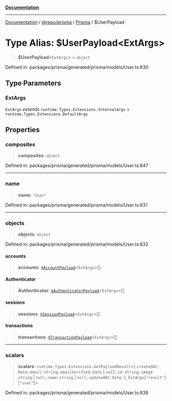 [**Documentation**](../../../../../README.md)

***

[Documentation](../../../../../README.md) / [@repo/prisma](../../../README.md) / [Prisma](../README.md) / $UserPayload

# Type Alias: $UserPayload\<ExtArgs\>

> **$UserPayload**\<`ExtArgs`\> = `object`

Defined in: packages/prisma/generated/prisma/models/User.ts:830

## Type Parameters

### ExtArgs

`ExtArgs` *extends* `runtime.Types.Extensions.InternalArgs` = `runtime.Types.Extensions.DefaultArgs`

## Properties

### composites

> **composites**: `object`

Defined in: packages/prisma/generated/prisma/models/User.ts:847

***

### name

> **name**: `"User"`

Defined in: packages/prisma/generated/prisma/models/User.ts:831

***

### objects

> **objects**: `object`

Defined in: packages/prisma/generated/prisma/models/User.ts:832

#### accounts

> **accounts**: [`$AccountPayload`]($AccountPayload.md)\<`ExtArgs`\>[]

#### Authenticator

> **Authenticator**: [`$AuthenticatorPayload`]($AuthenticatorPayload.md)\<`ExtArgs`\>[]

#### sessions

> **sessions**: [`$SessionPayload`]($SessionPayload.md)\<`ExtArgs`\>[]

#### transactions

> **transactions**: [`$TransactionPayload`]($TransactionPayload.md)\<`ExtArgs`\>[]

***

### scalars

> **scalars**: `runtime.Types.Extensions.GetPayloadResult`\<\{ `createdAt`: `Date`; `email`: `string`; `emailVerified`: `Date` \| `null`; `id`: `string`; `image`: `string` \| `null`; `name`: `string` \| `null`; `updatedAt`: `Date`; \}, `ExtArgs`\[`"result"`\]\[`"user"`\]\>

Defined in: packages/prisma/generated/prisma/models/User.ts:838
